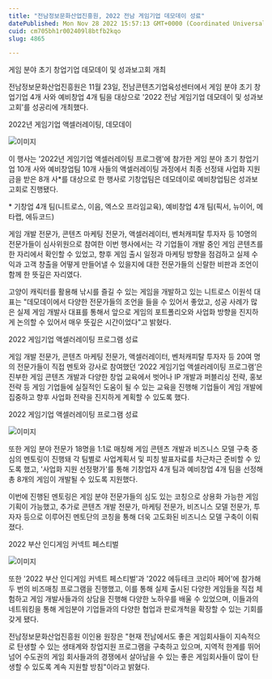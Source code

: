 ```yaml
---
title: "전남정보문화산업진흥원, 2022 전남 게임기업 데모데이 성료"
datePublished: Mon Nov 28 2022 15:57:13 GMT+0000 (Coordinated Universal Time)
cuid: cm705bh1r002409l8btfb2kqo
slug: 4865

---
```



게임 분야 초기 창업기업 데모데이 및 성과보고회 개최

전남정보문화산업진흥원은 11월 23일, 전남콘텐츠기업육성센터에서 게임 분야 초기 창업기업 4개 사와 예비창업 4개 팀을 대상으로 '2022 전남 게임기업 데모데이 및 성과보고회'를 성공리에 개최했다.

2022년 게임기업 액셀러레이팅, 데모데이

![이미지](https://cdn.hashnode.com/res/hashnode/image/upload/v1739258013949/55d5f0e0-fbe3-4b5b-b664-44d012d3505e.jpeg)

이 행사는 '2022년 게임기업 액셀러레이팅 프로그램'에 참가한 게임 분야 초기 창업기업 10개 사와 예비창업팀 10개 사들의 액셀러레이팅 과정에서 최종 선정돼 사업화 지원금을 받은 8개 사*를 대상으로 한 행사로 기창업팀은 데모데이로 예비창업팀은 성과보고회로 진행됐다.

* 기창업 4개 팀(니트로스, 이음, 엑스오 프라임교육), 예비창업 4개 팀(픽서, 뉴이어, 메타랩, 에듀코드)

게임 개발 전문가, 콘텐츠 마케팅 전문가, 액셀러레이터, 벤처캐피탈 투자자 등 10명의 전문가들이 심사위원으로 참여한 이번 행사에서는 각 기업들이 개발 중인 게임 콘텐츠를 한 자리에서 확인할 수 있었고, 향후 게임 출시 일정과 마케팅 방향을 점검하고 실제 수익과 고객 창출을 어떻게 만들어낼 수 있을지에 대한 전문가들의 신랄한 비판과 조언이 함께 한 뜻깊은 자리였다.

고양이 캐릭터를 활용해 낚시를 즐길 수 있는 게임을 개발하고 있는 니트로스 이원석 대표는 "데모데이에서 다양한 전문가들의 조언을 들을 수 있어서 좋았고, 성공 사례가 많은 실제 게임 개발사 대표를 통해서 앞으로 게임의 포트폴리오와 사업화 방향을 진지하게 논의할 수 있어서 매우 뜻깊은 시간이었다"고 밝혔다.

2022 게임기업 액셀러레이팅 프로그램 성료

게임 개발 전문가, 콘텐츠 마케팅 전문가, 액셀러레이터, 벤처캐피탈 투자자 등 20여 명의 전문가들이 직접 멘토와 강사로 참여했던 ‘2022 게임기업 액셀러레이팅 프로그램’은 진부한 게임 콘텐츠 개발과 다양한 창업 교육에서 벗어나 IP 개발과 퍼블리싱 전략, 홍보 전략 등 게임 기업들에 실질적인 도움이 될 수 있는 교육을 진행해 기업들이 게임 개발에 집중하고 향후 사업화 전략을 진지하게 계획할 수 있도록 했다.

2022 게임기업 액셀러레이팅 프로그램 성료

![이미지](https://cdn.hashnode.com/res/hashnode/image/upload/v1739258016342/be7b51ed-c5b0-4d31-9153-e95a99cbb907.jpeg)

또한 게임 분야 전문가 18명을 1:1로 매칭해 게임 콘텐츠 개발과 비즈니스 모델 구축 중심의 멘토링이 진행돼 각 팀별로 사업계획서 및 피칭 발표자료를 차근차근 준비할 수 있도록 했고, '사업화 지원 선정평가'를 통해 기창업자 4개 팀과 예비창업 4개 팀을 선정해 총 8개의 게임이 개발될 수 있도록 지원했다.

이번에 진행된 멘토링은 게임 분야 전문가들의 심도 있는 코칭으로 상용화 가능한 게임 기획이 가능했고, 추가로 콘텐츠 개발 전문가, 마케팅 전문가, 비즈니스 모델 전문가, 투자자 등으로 이루어진 멘토단의 코칭을 통해 더욱 고도화된 비즈니스 모델 구축이 이뤄졌다.

2022 부산 인디게임 커넥트 페스티벌

![이미지](https://cdn.hashnode.com/res/hashnode/image/upload/v1739258018353/a6c4d5c6-7094-4504-b3ed-16632682ddec.jpeg)

또한 '2022 부산 인디게임 커넥트 페스티벌'과 '2022 에듀테크 코리아 페어'에 참가해 두 번의 비즈매칭 프로그램을 진행했고, 이를 통해 실제 출시된 다양한 게임들을 직접 체험하고 게임 개발사들과의 상담을 진행해 다양한 노하우를 배울 수 있었으며, 이들과의 네트워킹을 통해 게임분야 기업들과의 다양한 협업과 판로개척을 확장할 수 있는 기회를 갖게 됐다.

전남정보문화산업진흥원 이인용 원장은 "현재 전남에서도 좋은 게임회사들이 지속적으로 탄생할 수 있는 생태계와 창업지원 프로그램을 구축하고 있으며, 지역적 한계를 뛰어넘어 수도권의 게임 회사들과의 경쟁에서 살아남을 수 있는 좋은 게임회사들이 많이 탄생할 수 있도록 계속 지원할 방침"이라고 밝혔다.